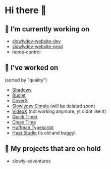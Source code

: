 # Hi there 👋

## 🔭 I’m currently working on 

- [slowlydev-website-dev](https://slowlydev-development.vercel.app)
- [slowlydev-website-prod](https://slowlydev.vercel.app)
- home-control

## 🔨 I've worked on
(sorted by "quality")

- [Shadowy](https://shadowy.vercel.app/)
- [Budjet](https://budjet.vercel.app/)
- [CoverX](https://coverx.vercel.app/)
- [Slowlydev Simple](https://slowlydev-simple.vercel.app/) (will be deleted soon)
- [VideoX](https://videox.vercel.app/) (not working anymore, yt didnt like it)
- [Quick Timer](https://quick-timer.vercel.app/)
- [Clean Time](https://clean-time.vercel.app/)
- [Huffman Typescript](https://github.com/Slowlydev/huffman-typescript/)
- [Heat Studio](https://heat-studio.vercel.app/) (is old and buggy)

## 📂 My projects that are on hold

- slowly-adventures
